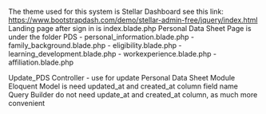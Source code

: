 The theme used for this system is Stellar Dashboard see this link: https://www.bootstrapdash.com/demo/stellar-admin-free/jquery/index.html
Landing page after sign in is index.blade.php
Personal Data Sheet Page is under the folder PDS
	- personal_information.blade.php
	- family_background.blade.php
	- eligibility.blade.php
	- learning_development.blade.php
	- workexperience.blade.php
	- affiliation.blade.php

Update_PDS Controller - use for update Personal Data Sheet Module
Eloquent Model is need updated_at and created_at column field name
Query Builder do not need update_at and created_at column, as much more convenient